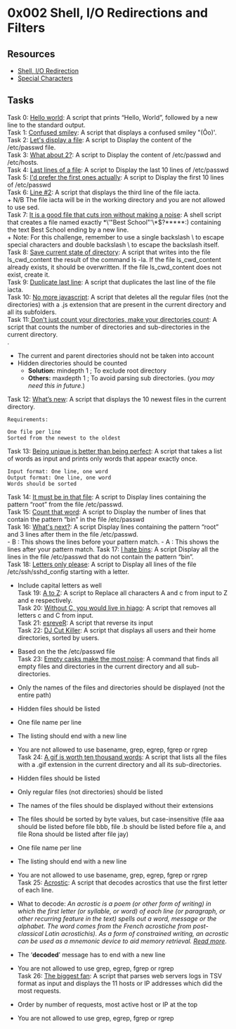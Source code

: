 # 0x002 Shell, I/O Redirections and Filters</br>
## Resources </br>
+ [Shell, I/O Redirection](http://linuxcommand.org/lc3_lts0070.php)
+ [Special Characters](http://mywiki.wooledge.org/BashGuide/SpecialCharacters)
## Tasks

Task 0: [Hello world](https://github.com/Hiluhree/alx-system_engineering-devops/blob/master/0x02-shell_redirections/0-hello_world): A script that prints “Hello, World”, followed by a new line to the standard output.</br>
Task 1: [Confused smiley](https://github.com/Hiluhree/alx-system_engineering-devops/blob/master/0x02-shell_redirections/1-confused_smiley): A script that displays a confused smiley "(Ôo)'.</br>
Task 2: [Let's display a file](https://github.com/Hiluhree/alx-system_engineering-devops/blob/master/0x02-shell_redirections/2-hellofile): A script to Display the content of the /etc/passwd file.</br>
Task 3: [What about 2?](https://github.com/Hiluhree/alx-system_engineering-devops/blob/master/0x02-shell_redirections/3-twofiles): A script to Display the content of /etc/passwd and /etc/hosts.</br>
Task 4: [Last lines of a file](https://github.com/Hiluhree/alx-system_engineering-devops/blob/master/0x02-shell_redirections/4-lastlines): A script to Display the last 10 lines of /etc/passwd</br>
Task 5: [I'd prefer the first ones actually](https://github.com/Hiluhree/alx-system_engineering-devops/blob/master/0x02-shell_redirections/5-firstlines): A script to Display the first 10 lines of /etc/passwd</br>
Task 6: [Line #2](https://github.com/Hiluhree/alx-system_engineering-devops/blob/master/0x02-shell_redirections/6-third_line): A script that displays the third line of the file iacta.</br>
	+ N/B The file iacta will be in the working directory and you are not allowed to use sed.
</br>
Task 7: [It is a good file that cuts iron without making a noise](https://github.com/Hiluhree/alx-system_engineering-devops/blob/master/0x02-shell_redirections/7-file): A shell script that creates a file named exactly \*\\'"Best School"\'\\*$\?\*\*\*\*\*:) containing the text Best School ending by a new line.</br>
	+ Note: For this challenge, remember to use a single backslash \ to escape special characters and double backslash \\ to escape the backslash itself.
</br>
Task 8: [Save current state of directory](https://github.com/Hiluhree/alx-system_engineering-devops/blob/master/0x02-shell_redirections/8-cwd_state): A script that writes into the file ls_cwd_content the result of the command ls -la. If the file ls_cwd_content already exists, it should be overwritten. If the file ls_cwd_content does not exist, create it.</br>
Task 9: [Duplicate last line](https://github.com/Hiluhree/alx-system_engineering-devops/blob/master/0x02-shell_redirections/9-duplicate_last_line): A script that duplicates the last line of the file iacta.</br>
Task 10: [No more javascript](https://github.com/Hiluhree/alx-system_engineering-devops/blob/master/0x02-shell_redirections/10-no_more_js): A script that deletes all the regular files (not the directories) with a .js extension that are present in the current directory and all its subfolders.</br>
Task 11:[ Don't just count your directories, make your directories count](): A script that counts the number of directories and sub-directories in the current directory.</br>.
- The current and parent directories should not be taken into account
- Hidden directories should be counted</br>
	+ **Solution:** mindepth 1 ; To exclude root directory
	+ **Others:** maxdepth 1 ; To avoid parsing sub directories. (*you may need this in future*.)

Task 12: [What’s new](https://github.com/Hiluhree/alx-system_engineering-devops/blob/master/0x02-shell_redirections/12-newest_files): A script that displays the 10 newest files in the current directory.</br>


	Requirements:

	One file per line
	Sorted from the newest to the oldest

Task 13: [Being unique is better than being perfect](https://github.com/Hiluhree/alx-system_engineering-devops/blob/master/0x02-shell_redirections/13-unique): A script that takes a list of words as input and prints only words that appear exactly once.</br>

	Input format: One line, one word
	Output format: One line, one word
	Words should be sorted
Task 14: [It must be in that file](https://github.com/Hiluhree/alx-system_engineering-devops/blob/master/0x02-shell_redirections/14-findthatword): A script to Display lines containing the pattern “root” from the file /etc/passwd.</br>
Task 15: [Count that word](https://github.com/Hiluhree/alx-system_engineering-devops/blob/master/0x02-shell_redirections/15-countthatword): A script to Display the number of lines that contain the pattern “bin” in the file /etc/passwd</br>
Task 16: [What's next?](https://github.com/Hiluhree/alx-system_engineering-devops/blob/master/0x02-shell_redirections/16-whatsnext): A script  Display lines containing the pattern “root” and 3 lines after them in the file /etc/passwd.</br>
	- B : This shows the lines before your pattern match.
	- A : This shows the lines after your pattern match.
Task 17: [I hate bins](https://github.com/Hiluhree/alx-system_engineering-devops/blob/master/0x02-shell_redirections/17-hidethisword): A script Display all the lines in the file /etc/passwd that do not contain the pattern “bin”.</br>
Task 18: [Letters only please](https://github.com/Hiluhree/alx-system_engineering-devops/blob/master/0x02-shell_redirections/18-letteronly): A script to Display all lines of the file /etc/ssh/sshd_config starting with a letter.
- Include capital letters as well </br>
Task 19: [A to Z](https://github.com/Hiluhree/alx-system_engineering-devops/blob/master/0x02-shell_redirections/19-AZ): A script to Replace all characters A and c from input to Z and e respectively.</br>
Task 20: [Without C, you would live in hiago](https://github.com/Hiluhree/alx-system_engineering-devops/blob/master/0x02-shell_redirections/20-hiago): A script that removes all letters c and C from input.</br>
Task 21: [esreveR](https://github.com/Hiluhree/alx-system_engineering-devops/blob/master/0x02-shell_redirections/21-reverse): A script that reverse its input</br>
Task 22: [DJ Cut Killer](https://github.com/Hiluhree/alx-system_engineering-devops/blob/master/0x02-shell_redirections/22-users_and_homes): A script that displays all users and their home directories, sorted by users.</br>
 - Based on the the /etc/passwd file </br>
Task 23: [Empty casks make the most noise](https://github.com/Hiluhree/alx-system_engineering-devops/blob/master/0x02-shell_redirections/100-empty_casks): A command that finds all empty files and directories in the current directory and all sub-directories.</br>

- Only the names of the files and directories should be displayed (not the entire path)
- Hidden files should be listed
- One file name per line
- The listing should end with a new line
- You are not allowed to use basename, grep, egrep, fgrep or rgrep </br>
Task 24: [A gif is worth ten thousand words](https://github.com/Hiluhree/alx-system_engineering-devops/blob/master/0x02-shell_redirections/101-gifs): A script that lists all the files with a .gif extension in the current directory and all its sub-directories.</br>
- Hidden files should be listed
- Only regular files (not directories) should be listed
- The names of the files should be displayed without their extensions
- The files should be sorted by byte values, but case-insensitive (file aaa should be listed before file bbb, file .b should be listed before file a, and file Rona should be listed after file jay)
- One file name per line
- The listing should end with a new line
- You are not allowed to use basename, grep, egrep, fgrep or rgrep</br>
Task 25: [Acrostic](https://github.com/Hiluhree/alx-system_engineering-devops/blob/master/0x02-shell_redirections/102-acrostic): A script that decodes acrostics that use the first letter of each line.
- What to decode: *An acrostic is a poem (or other form of writing) in which the first letter (or syllable, or word) of each line (or paragraph, or other recurring feature in the text) spells out a word, message or the alphabet. The word comes from the French acrostiche from post-classical Latin acrostichis). As a form of constrained writing, an acrostic can be used as a mnemonic device to aid memory retrieval. [Read more](https://en.wikipedia.org/wiki/Acrostic)*.
- The ‘**decoded**’ message has to end with a new line
- You are not allowed to use grep, egrep, fgrep or rgrep </br>
Task 26: [The biggest fan](https://github.com/Hiluhree/alx-system_engineering-devops/blob/master/0x02-shell_redirections/103-the_biggest_fan):  A script that parses web servers logs in TSV format as input and displays the 11 hosts or IP addresses which did the most requests.
- Order by number of requests, most active host or IP at the top
- You are not allowed to use grep, egrep, fgrep or rgrep
